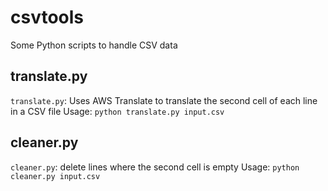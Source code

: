 # csvtools
Some Python scripts to handle CSV data


## translate.py
`translate.py`: Uses AWS Translate to translate the second cell of each line in a CSV file
Usage: `python translate.py input.csv`

## cleaner.py
`cleaner.py`: delete lines where the second cell is empty
Usage: `python cleaner.py input.csv`
